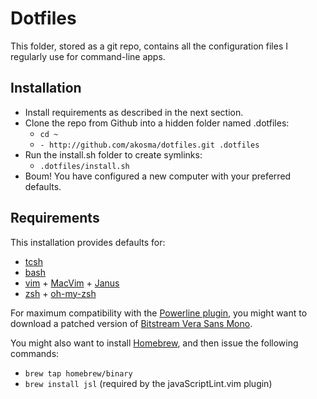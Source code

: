 Dotfiles
========

This folder, stored as a git repo, contains all the configuration files
I regularly use for command-line apps.

Installation
------------

- Install requirements as described in the next section.
- Clone the repo from Github into a hidden folder named .dotfiles:
    - `cd ~`
    - `- http://github.com/akosma/dotfiles.git .dotfiles`
- Run the install.sh folder to create symlinks:
    - `.dotfiles/install.sh`
- Boum! You have configured a new computer with your preferred defaults.

Requirements
------------

This installation provides defaults for:

- [tcsh][5]
- [bash][4]
- [vim][3] + [MacVim][1] + [Janus][2]
- [zsh][6] + [oh-my-zsh][7]

For maximum compatibility with the [Powerline plugin][8], you might want
to download a patched version of [Bitstream Vera Sans Mono][9].

You might also want to install [Homebrew][10], and then issue the
following commands:

- `brew tap homebrew/binary`
- `brew install jsl` (required by the javaScriptLint.vim plugin)

[1]:http://code.google.com/p/macvim/
[2]:https://github.com/carlhuda/janus
[3]:http://www.vim.org/
[4]:http://en.wikipedia.org/wiki/Bash_(Unix_shell)
[5]:http://www.tcsh.org/Welcome
[6]:http://www.zsh.org/
[7]:https://github.com/robbyrussell/oh-my-zsh
[8]:https://github.com/Lokaltog/vim-powerline
[9]:https://gist.github.com/1695735/
[10]:http://brew.sh

